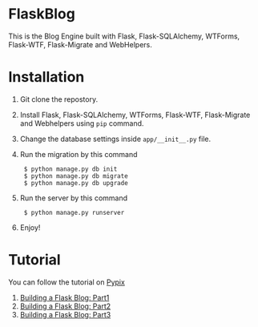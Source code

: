 FlaskBlog
=========

This is the Blog Engine built with Flask, Flask-SQLAlchemy, WTForms, Flask-WTF, Flask-Migrate and WebHelpers.

Installation
========

1. Git clone the repostory.
2. Install Flask, Flask-SQLAlchemy, WTForms, Flask-WTF, Flask-Migrate and Webhelpers using `pip` command.
3. Change the database settings inside `app/__init__.py` file.
4. Run the migration by this command

        $ python manage.py db init
        $ python manage.py db migrate
        $ python manage.py db upgrade

5. Run the server by this command
        
        $ python manage.py runserver

6. Enjoy!

 
Tutorial
========
You can follow the tutorial on [Pypix](http://pypix.com)

1. [Building a Flask Blog: Part1](http://pypix.com/python/building-flask-blog-part-1/)
2. [Building a Flask Blog: Part2](http://pypix.com/python/building-flask-blog-part2/)
3. [Building a Flask Blog: Part3](http://pypix.com/python/building-flask-blog-part3/)
